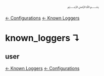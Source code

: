 <p align=center>
   ﷽
</p>

[← Configurations](/docs/CONFIGURATION.md)
[← Known Loggers](/docs/configurations/known_loggers.md)

# known_loggers ↴
## user


[← Known Loggers](/docs/configurations/known_loggers.md)
[← Configurations](/docs/CONFIGURATION.md)

